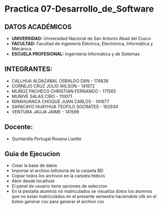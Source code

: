 # Practica 07-Desarrollo_de_Software
## DATOS ACADÉMICOS
* **UNIVERSIDAD:** Universidad Nacional de San Antonio Abad del Cusco 
* **FACULTAD:** Facultad de ingeniería Eléctrica, Electrónica, Informática y Mecánica
* **ESCUELA PROFESIONAL:** Ingerniería Informática y de Sistemas

## INTEGRANTES:
* CALLHUA ALDAZABAL OSBALDO DAN - 174838
* CORNEJO CRUZ JULIO WILSON - 141672		
* MUÑOZ PACHECO CHRISTIAN FERNANDO - 171565
* MUNIVE SALAS CIRO - 110071
* NINAHUANCA CHOQUE JUAN CARLOS - 141677
* SAPACAYO HUAYHUA TEOFILO SOCRATES - 182934		
* VENTURA JAUJA JAIME - 141599

## Docente:
* Quintanilla Portugal Roxana Lisette

## Guia de Ejecucion
* Crear la base de datos
* Importar el archivo bdtutoria de la carpeta BD
* Copiar todos los archivos en la carpeta htdocs
* Abrir desde localhost
* El panel de usuario tiene opciones de seleccion
* En la pestaña alumnos no matriculados se visualiza dotos los alumnos que no estan matriculados en el presente semestre haciendole clik en el boton generar csv para generar el archivo csv 
